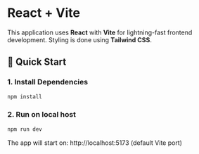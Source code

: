 # React + Vite

This application uses **React** with **Vite** for lightning-fast frontend development. Styling is done using **Tailwind CSS**.

## 🚀 Quick Start

### 1. Install Dependencies
```bash
npm install
```

### 2. Run on local host
```bash
npm run dev
```

The app will start on: http://localhost:5173 (default Vite port)
